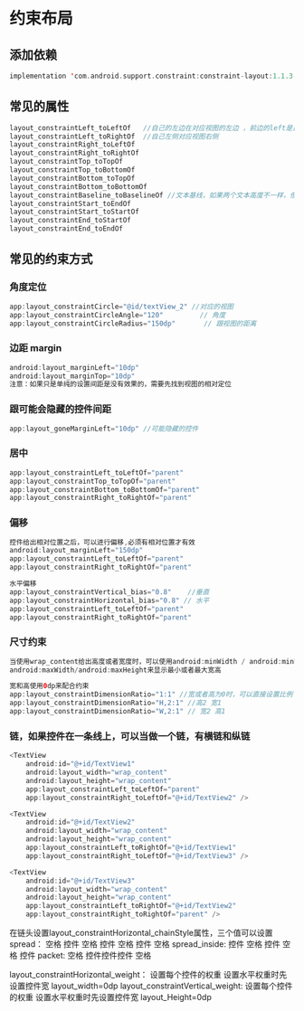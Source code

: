 # 约束布局
##  添加依赖
```kotlin
implementation 'com.android.support.constraint:constraint-layout:1.1.3'
```
## 常见的属性
```kotlin
layout_constraintLeft_toLeftOf   //自己的左边在对应视图的左边 ，前边的left是自己的，toLeftOf 是对应视图的
layout_constraintLeft_toRightOf  //自己左侧对应视图右侧
layout_constraintRight_toLeftOf
layout_constraintRight_toRightOf
layout_constraintTop_toTopOf
layout_constraintTop_toBottomOf
layout_constraintBottom_toTopOf
layout_constraintBottom_toBottomOf
layout_constraintBaseline_toBaselineOf //文本基线，如果两个文本高度不一样，但是希望他们对齐，可以使用这个
layout_constraintStart_toEndOf
layout_constraintStart_toStartOf
layout_constraintEnd_toStartOf
layout_constraintEnd_toEndOf
```
## 常见的约束方式
### 角度定位
```kotlin
app:layout_constraintCircle="@id/textView_2" //对应的视图
app:layout_constraintCircleAngle="120"         // 角度
app:layout_constraintCircleRadius="150dp"       // 跟视图的距离
```
### 边距 margin
```kotlin
android:layout_marginLeft="10dp"
android:layout_marginTop="10dp"
注意：如果只是单纯的设置间距是没有效果的，需要先找到视图的相对定位
```
### 跟可能会隐藏的控件间距
```kotlin
app:layout_goneMarginLeft="10dp" //可能隐藏的控件
```
### 居中
```kotlin
app:layout_constraintLeft_toLeftOf="parent"
app:layout_constraintTop_toTopOf="parent"
app:layout_constraintBottom_toBottomOf="parent"
app:layout_constraintRight_toRightOf="parent"
```
### 偏移
```kotlin
控件给出相对位置之后，可以进行偏移,必须有相对位置才有效
android:layout_marginLeft="150dp"
app:layout_constraintLeft_toLeftOf="parent"
app:layout_constraintRight_toRightOf="parent"

水平偏移
app:layout_constraintVertical_bias="0.8"    //垂直
app:layout_constraintHorizontal_bias="0.8" // 水平
app:layout_constraintLeft_toLeftOf="parent"
app:layout_constraintRight_toRightOf="parent"
```
### 尺寸约束
```kotlin
当使用wrap_content给出高度或者宽度时，可以使用android:minWidth / android:minHeight或者
android:maxWidth/android:maxHeight来显示最小或者最大宽高

宽和高使用0dp来配合约束
app:layout_constraintDimensionRatio="1:1" //宽或者高为0时，可以直接设置比例
app:layout_constraintDimensionRatio="H,2:1" //高2 宽1
app:layout_constraintDimensionRatio="W,2:1" // 宽2 高1
```

### 链，如果控件在一条线上，可以当做一个链，有横链和纵链
```kotlin
<TextView
    android:id="@+id/TextView1"
    android:layout_width="wrap_content"
    android:layout_height="wrap_content"
    app:layout_constraintLeft_toLeftOf="parent"
    app:layout_constraintRight_toLeftOf="@+id/TextView2" />

<TextView
    android:id="@+id/TextView2"
    android:layout_width="wrap_content"
    android:layout_height="wrap_content"
    app:layout_constraintLeft_toRightOf="@+id/TextView1"
    app:layout_constraintRight_toLeftOf="@+id/TextView3" />

<TextView
    android:id="@+id/TextView3"
    android:layout_width="wrap_content"
    android:layout_height="wrap_content"
    app:layout_constraintLeft_toRightOf="@+id/TextView2"
    app:layout_constraintRight_toRightOf="parent" />
```
在链头设置layout_constraintHorizontal_chainStyle属性，三个值可以设置
spread： 空格 控件 空格 控件 空格 控件 空格
spread_inside: 控件 空格 控件 空格 控件
packet: 空格 控件控件控件 空格

layout_constraintHorizontal_weight： 设置每个控件的权重 设置水平权重时先设置控件宽 layout_width=0dp
layout_constraintVertical_weight:  设置每个控件的权重 设置水平权重时先设置控件宽 layout_Height=0dp
